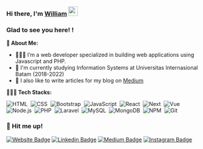 ### Hi there, I'm <a href="https://wisuja.github.io" target="_blank">William</a> <img src="https://media.giphy.com/media/hvRJCLFzcasrR4ia7z/giphy.gif" width="25px">

### Glad to see you here! !

**👨 About Me:**

- 👨🏻‍💻 I’m a web developer specialized in building web applications using Javascript and PHP.
- 🏫 I'm currently studying Information Systems at Universitas Internasional Batam (2018-2022)
- 📝 I also like to write articles for my blog on [Medium](https://wisuja.medium.com)

**👨🏻‍💻 Tech Stacks:**

![HTML](https://img.shields.io/badge/-HTML-05122A?style=flat&logo=HTML5)&nbsp;
![CSS](https://img.shields.io/badge/-CSS-05122A?style=flat&logo=CSS3&logoColor=1572B6)&nbsp;
![Bootstrap](https://img.shields.io/badge/-Bootstrap-05122A?style=flat&logo=bootstrap&logoColor=563D7C)&nbsp;
![JavaScript](https://img.shields.io/badge/-JavaScript-05122A?style=flat&logo=javascript)&nbsp;
![React](https://img.shields.io/badge/-React-05122A?style=flat&logo=react)&nbsp;
![Next](https://img.shields.io/badge/-Next-05122A?style=flat&logo=next.js)&nbsp;
![Vue](https://img.shields.io/badge/-Vue-05122A?style=flat&logo=vue.js)&nbsp;
![Node.js](https://img.shields.io/badge/-Node-05122A?style=flat&logo=node.js)&nbsp;
![PHP](https://img.shields.io/badge/-PHP-05122A?style=flat&logo=php)&nbsp;
![Laravel](https://img.shields.io/badge/-Laravel-05122A?style=flat&logo=laravel)&nbsp;
![MySQL](https://img.shields.io/badge/-MySQL-05122A?style=flat&logo=mysql)&nbsp;
![MongoDB](https://img.shields.io/badge/-MongoDB-05122A?style=flat&logo=mongodb)&nbsp;
![NPM](https://img.shields.io/badge/-NPM-05122A?style=flat&logo=npm)&nbsp;
![Git](https://img.shields.io/badge/-Git-05122A?style=flat&logo=git)&nbsp;

### 🔗 Hit me up!

<p>

[![Website Badge](https://img.shields.io/badge/Website-05122A?style=rounded-square&logo=google-chrome&logoColor=white)](https://wisuja.github.io)
[![Linkedin Badge](https://img.shields.io/badge/-LinkedIn-05122A?style=rounded-square&logo=Linkedin&logoColor=white)](https://linkedin.com/in/wisuja)
[![Medium Badge](https://img.shields.io/badge/Medium-05122A.svg?&style=for-square&logo=medium&logoColor=white)](https://wisuja.medium.com/)
[![Instagram Badge](https://img.shields.io/badge/-Instagram-05122A?style=rounded-square&logo=Instagram&logoColor=white)](https://instagram.com/wisuja/)

</p>

